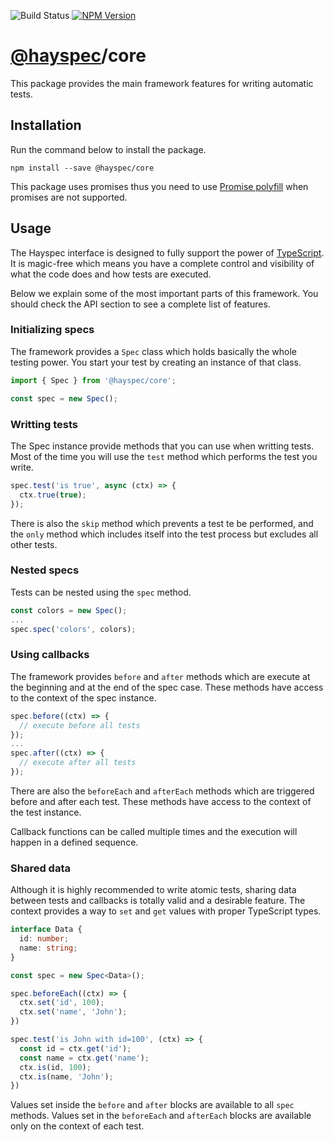 ![Build Status](https://travis-ci.org/hayspec/monorepo.svg?branch=master)&nbsp;[![NPM Version](https://badge.fury.io/js/@hayspec%2Fcore.svg)](https://badge.fury.io/js/hayspec%2Fcore)

# [@hayspec](https://github.com/hayspec/monorepo)/core

This package provides the main framework features for writing automatic tests.

## Installation

Run the command below to install the package.

```
npm install --save @hayspec/core
```

This package uses promises thus you need to use [Promise polyfill](https://github.com/taylorhakes/promise-polyfill) when promises are not supported.

## Usage

The Hayspec interface is designed to fully support the power of [TypeScript](https://www.typescriptlang.org/). It is magic-free which means you have a complete control and visibility of what the code does and how tests are executed.

Below we explain some of the most important parts of this framework. You should check the API section to see a complete list of features. 

### Initializing specs

The framework provides a `Spec` class which holds basically the whole testing power. You start your test by creating an instance of that class.

```ts
import { Spec } from '@hayspec/core';

const spec = new Spec();
```

### Writting tests

The Spec instance provide methods that you can use when writting tests. Most of the time you will use the `test` method which performs the test you write.

```ts
spec.test('is true', async (ctx) => {
  ctx.true(true);
});
```

There is also the `skip` method which prevents a test te be performed, and the `only` method which includes itself into the test process but excludes all other tests.

### Nested specs

Tests can be nested using the `spec` method.

```ts
const colors = new Spec();
...
spec.spec('colors', colors);
```

### Using callbacks

The framework provides `before` and `after` methods which are execute at the beginning and at the end of the spec case. These methods have access to the context of the spec instance.

```ts
spec.before((ctx) => {
  // execute before all tests
});
...
spec.after((ctx) => {
  // execute after all tests
});
```

There are also the `beforeEach` and `afterEach` methods which are triggered before and after each test. These methods have access to the context of the test instance.

Callback functions can be called multiple times and the execution will happen in a defined sequence.

### Shared data

Although it is highly recommended to write atomic tests, sharing data between tests and callbacks is totally valid and a desirable feature. The context provides a way to `set` and `get` values with proper TypeScript types.

```ts
interface Data {
  id: number;
  name: string;
}

const spec = new Spec<Data>();

spec.beforeEach((ctx) => {
  ctx.set('id', 100);
  ctx.set('name', 'John');
})

spec.test('is John with id=100', (ctx) => {
  const id = ctx.get('id');
  const name = ctx.get('name');
  ctx.is(id, 100);
  ctx.is(name, 'John');
})
```

Values set inside the `before` and `after` blocks are available to all `spec` methods. Values set in the `beforeEach` and `afterEach` blocks are available only on the context of each test.
